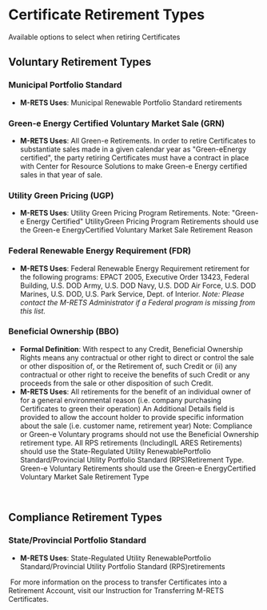 # Certificate Retirement Types

Available options to select when retiring Certificates

## Voluntary Retirement Types

### Municipal Portfolio Standard

-   **M-RETS Uses**: Municipal Renewable Portfolio Standard retirements 

### Green-e Energy Certified Voluntary Market Sale (GRN)

-   **M-RETS Uses**: All Green-e Retirements. In order to retire Certificates to substantiate sales made in a given calendar year as "Green-eEnergy certified", the party retiring Certificates must have a contract in place with Center for Resource Solutions to make Green-e Energy certified sales in that year of sale. 

### Utility Green Pricing (UGP)

-   **M-RETS Uses**: Utility Green Pricing Program Retirements. Note: "Green-e Energy Certified" UtilityGreen Pricing Program Retirements should use the Green-e EnergyCertified Voluntary Market Sale Retirement Reason 

### Federal Renewable Energy Requirement (FDR)

-   **M-RETS Uses**: Federal Renewable Energy Requirement retirement for the following programs: EPACT 2005, Executive Order 13423, Federal Building, U.S. DOD Army, U.S. DOD Navy, U.S. DOD Air Force, U.S. DOD Marines, U.S. DOD, U.S. Park Service, Dept. of Interior. *Note: Please contact the M-RETS Administrator if a Federal program is missing from this list.*

### Beneficial Ownership (BBO)

-   **Formal Definition**: With respect to any Credit, Beneficial Ownership Rights means any contractual or other right to direct or control the sale or other disposition of, or the Retirement of, such Credit or (ii) any contractual or other right to receive the benefits of such Credit or any proceeds from the sale or other disposition of such Credit.
-   **M-RETS Uses**: All retirements for the benefit of an individual owner of for a general environmental reason (i.e. company purchasing Certificates to green their operation) An Additional Details field is provided to allow the account holder to provide specific information about the sale (i.e. customer name, retirement year) Note: Compliance or Green-e Voluntary programs should not use the Beneficial Ownership retirement type. All RPS retirements (IncludingIL ARES Retirements) should use the State-Regulated Utility RenewablePortfolio Standard/Provincial Utility Portfolio Standard (RPS)Retirement Type. Green-e Voluntary Retirements should use the Green-e EnergyCertified Voluntary Market Sale Retirement Type 

<br>

## Compliance Retirement Types

### State/Provincial Portfolio Standard

-   **M-RETS Uses**: State-Regulated Utility RenewablePortfolio Standard/Provincial Utility Portfolio Standard (RPS)retirements 

 For more information on the process to transfer Certificates into a Retirement Account, visit our Instruction for Transferring M-RETS Certificates.
